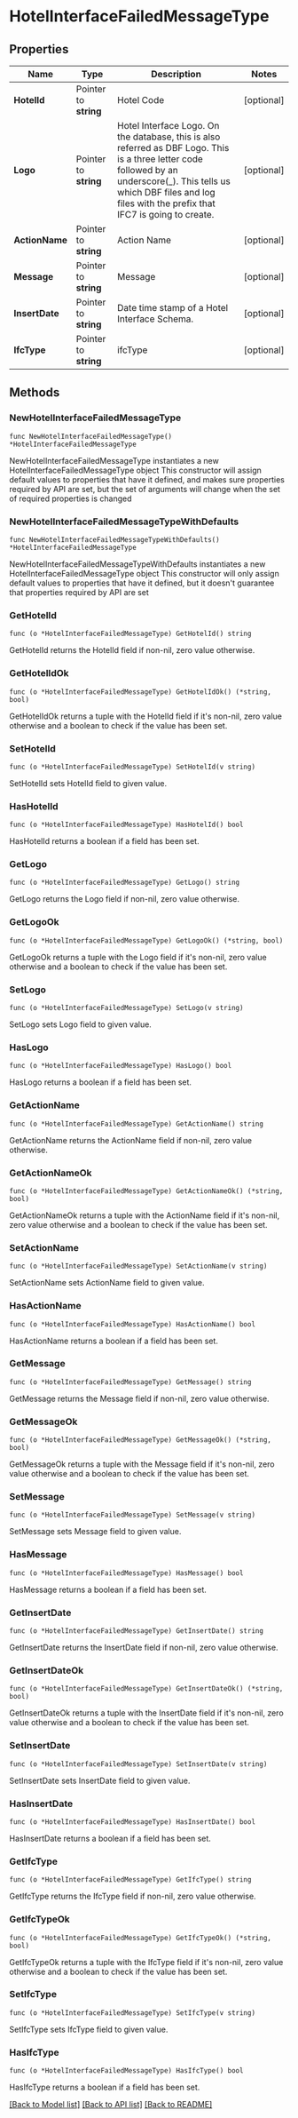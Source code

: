 # HotelInterfaceFailedMessageType

## Properties

Name | Type | Description | Notes
------------ | ------------- | ------------- | -------------
**HotelId** | Pointer to **string** | Hotel Code | [optional] 
**Logo** | Pointer to **string** | Hotel Interface Logo. On the database, this is also referred as DBF Logo. This is a three letter code followed by an underscore(_). This tells us which DBF files and log files with the prefix that IFC7 is going to create. | [optional] 
**ActionName** | Pointer to **string** | Action Name | [optional] 
**Message** | Pointer to **string** | Message | [optional] 
**InsertDate** | Pointer to **string** | Date time stamp of a Hotel Interface Schema. | [optional] 
**IfcType** | Pointer to **string** | ifcType | [optional] 

## Methods

### NewHotelInterfaceFailedMessageType

`func NewHotelInterfaceFailedMessageType() *HotelInterfaceFailedMessageType`

NewHotelInterfaceFailedMessageType instantiates a new HotelInterfaceFailedMessageType object
This constructor will assign default values to properties that have it defined,
and makes sure properties required by API are set, but the set of arguments
will change when the set of required properties is changed

### NewHotelInterfaceFailedMessageTypeWithDefaults

`func NewHotelInterfaceFailedMessageTypeWithDefaults() *HotelInterfaceFailedMessageType`

NewHotelInterfaceFailedMessageTypeWithDefaults instantiates a new HotelInterfaceFailedMessageType object
This constructor will only assign default values to properties that have it defined,
but it doesn't guarantee that properties required by API are set

### GetHotelId

`func (o *HotelInterfaceFailedMessageType) GetHotelId() string`

GetHotelId returns the HotelId field if non-nil, zero value otherwise.

### GetHotelIdOk

`func (o *HotelInterfaceFailedMessageType) GetHotelIdOk() (*string, bool)`

GetHotelIdOk returns a tuple with the HotelId field if it's non-nil, zero value otherwise
and a boolean to check if the value has been set.

### SetHotelId

`func (o *HotelInterfaceFailedMessageType) SetHotelId(v string)`

SetHotelId sets HotelId field to given value.

### HasHotelId

`func (o *HotelInterfaceFailedMessageType) HasHotelId() bool`

HasHotelId returns a boolean if a field has been set.

### GetLogo

`func (o *HotelInterfaceFailedMessageType) GetLogo() string`

GetLogo returns the Logo field if non-nil, zero value otherwise.

### GetLogoOk

`func (o *HotelInterfaceFailedMessageType) GetLogoOk() (*string, bool)`

GetLogoOk returns a tuple with the Logo field if it's non-nil, zero value otherwise
and a boolean to check if the value has been set.

### SetLogo

`func (o *HotelInterfaceFailedMessageType) SetLogo(v string)`

SetLogo sets Logo field to given value.

### HasLogo

`func (o *HotelInterfaceFailedMessageType) HasLogo() bool`

HasLogo returns a boolean if a field has been set.

### GetActionName

`func (o *HotelInterfaceFailedMessageType) GetActionName() string`

GetActionName returns the ActionName field if non-nil, zero value otherwise.

### GetActionNameOk

`func (o *HotelInterfaceFailedMessageType) GetActionNameOk() (*string, bool)`

GetActionNameOk returns a tuple with the ActionName field if it's non-nil, zero value otherwise
and a boolean to check if the value has been set.

### SetActionName

`func (o *HotelInterfaceFailedMessageType) SetActionName(v string)`

SetActionName sets ActionName field to given value.

### HasActionName

`func (o *HotelInterfaceFailedMessageType) HasActionName() bool`

HasActionName returns a boolean if a field has been set.

### GetMessage

`func (o *HotelInterfaceFailedMessageType) GetMessage() string`

GetMessage returns the Message field if non-nil, zero value otherwise.

### GetMessageOk

`func (o *HotelInterfaceFailedMessageType) GetMessageOk() (*string, bool)`

GetMessageOk returns a tuple with the Message field if it's non-nil, zero value otherwise
and a boolean to check if the value has been set.

### SetMessage

`func (o *HotelInterfaceFailedMessageType) SetMessage(v string)`

SetMessage sets Message field to given value.

### HasMessage

`func (o *HotelInterfaceFailedMessageType) HasMessage() bool`

HasMessage returns a boolean if a field has been set.

### GetInsertDate

`func (o *HotelInterfaceFailedMessageType) GetInsertDate() string`

GetInsertDate returns the InsertDate field if non-nil, zero value otherwise.

### GetInsertDateOk

`func (o *HotelInterfaceFailedMessageType) GetInsertDateOk() (*string, bool)`

GetInsertDateOk returns a tuple with the InsertDate field if it's non-nil, zero value otherwise
and a boolean to check if the value has been set.

### SetInsertDate

`func (o *HotelInterfaceFailedMessageType) SetInsertDate(v string)`

SetInsertDate sets InsertDate field to given value.

### HasInsertDate

`func (o *HotelInterfaceFailedMessageType) HasInsertDate() bool`

HasInsertDate returns a boolean if a field has been set.

### GetIfcType

`func (o *HotelInterfaceFailedMessageType) GetIfcType() string`

GetIfcType returns the IfcType field if non-nil, zero value otherwise.

### GetIfcTypeOk

`func (o *HotelInterfaceFailedMessageType) GetIfcTypeOk() (*string, bool)`

GetIfcTypeOk returns a tuple with the IfcType field if it's non-nil, zero value otherwise
and a boolean to check if the value has been set.

### SetIfcType

`func (o *HotelInterfaceFailedMessageType) SetIfcType(v string)`

SetIfcType sets IfcType field to given value.

### HasIfcType

`func (o *HotelInterfaceFailedMessageType) HasIfcType() bool`

HasIfcType returns a boolean if a field has been set.


[[Back to Model list]](../README.md#documentation-for-models) [[Back to API list]](../README.md#documentation-for-api-endpoints) [[Back to README]](../README.md)


